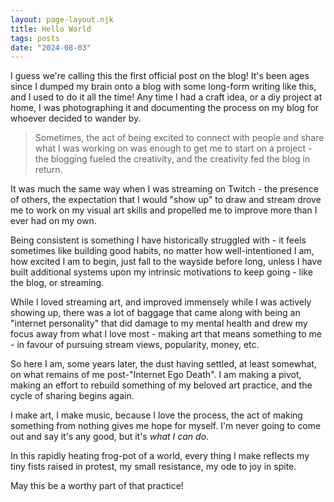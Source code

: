 ```yaml
---
layout: page-layout.njk
title: Hello World
tags: posts
date: "2024-08-03"
---
```


I guess we're calling this the first official post on the blog! It's been ages since I dumped my brain onto a blog with some long-form writing like this, and I used to do it all the time! Any time I had a craft idea, or a diy project at home, I was photographing it and documenting the process on my blog for whoever decided to wander by. 

>Sometimes, the act of being excited to connect with people and share what I was working on was enough to get me to start on a project - the blogging fueled the creativity, and the creativity fed the blog in return.

It was much the same way when I was streaming on Twitch - the presence of others, the expectation that I would "show up" to draw and stream drove me to work on my visual art skills and propelled me to improve more than I ever had on my own.

Being consistent is something I have historically struggled with - it feels sometimes like building good habits, no matter how well-intentioned I am, how excited I am to begin, just fall to the wayside before long, unless I have built additional systems upon my intrinsic motivations to keep going - like the blog, or streaming. 

While I loved streaming art, and improved immensely while I was actively showing up, there was a lot of baggage that came along with being an "internet personality" that did damage to my mental health and drew my focus away from what I love most - making art that means something to me - in favour of pursuing stream views, popularity, money, etc.

So here I am, some years later, the dust having settled, at least somewhat, on what remains of me post-"Internet Ego Death". I am making a pivot, making an effort to rebuild something of my beloved art practice, and the cycle of sharing begins again. 

I make art, I make music, because I love the process, the act of making something from nothing gives me hope for myself. I'm never going to come out and say it's any good, but it's _what I can do_. 

In this rapidly heating frog-pot of a world, every thing I make reflects my tiny fists raised in protest, my small resistance, my ode to joy in spite.

May this be a worthy part of that practice!
